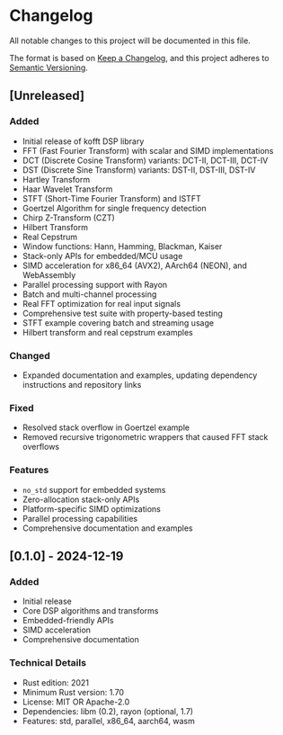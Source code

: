 # Changelog

All notable changes to this project will be documented in this file.

The format is based on [Keep a Changelog](https://keepachangelog.com/en/1.0.0/),
and this project adheres to [Semantic Versioning](https://semver.org/spec/v2.0.0.html).

## [Unreleased]

### Added
- Initial release of kofft DSP library
- FFT (Fast Fourier Transform) with scalar and SIMD implementations
- DCT (Discrete Cosine Transform) variants: DCT-II, DCT-III, DCT-IV
- DST (Discrete Sine Transform) variants: DST-II, DST-III, DST-IV
- Hartley Transform
- Haar Wavelet Transform
- STFT (Short-Time Fourier Transform) and ISTFT
- Goertzel Algorithm for single frequency detection
- Chirp Z-Transform (CZT)
- Hilbert Transform
- Real Cepstrum
- Window functions: Hann, Hamming, Blackman, Kaiser
- Stack-only APIs for embedded/MCU usage
- SIMD acceleration for x86_64 (AVX2), AArch64 (NEON), and WebAssembly
- Parallel processing support with Rayon
- Batch and multi-channel processing
- Real FFT optimization for real input signals
- Comprehensive test suite with property-based testing
- STFT example covering batch and streaming usage
- Hilbert transform and real cepstrum examples

### Changed
- Expanded documentation and examples, updating dependency instructions and repository links

### Fixed
- Resolved stack overflow in Goertzel example
- Removed recursive trigonometric wrappers that caused FFT stack overflows

### Features
- `no_std` support for embedded systems
- Zero-allocation stack-only APIs
- Platform-specific SIMD optimizations
- Parallel processing capabilities
- Comprehensive documentation and examples

## [0.1.0] - 2024-12-19

### Added
- Initial release
- Core DSP algorithms and transforms
- Embedded-friendly APIs
- SIMD acceleration
- Comprehensive documentation

### Technical Details
- Rust edition: 2021
- Minimum Rust version: 1.70
- License: MIT OR Apache-2.0
- Dependencies: libm (0.2), rayon (optional, 1.7)
- Features: std, parallel, x86_64, aarch64, wasm 
